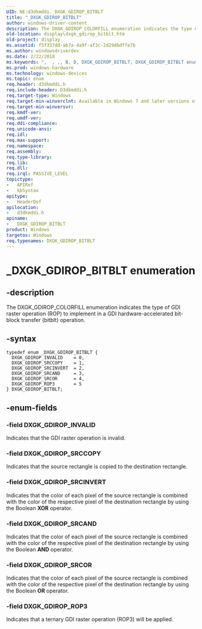 ```yaml
---
UID: NE:d3dkmddi._DXGK_GDIROP_BITBLT
title: "_DXGK_GDIROP_BITBLT"
author: windows-driver-content
description: The DXGK_GDIROP_COLORFILL enumeration indicates the type of GDI raster operation (ROP) to implement in a GDI hardware-accelerated bit-block transfer (bitblt) operation.
old-location: display\dxgk_gdirop_bitblt.htm
old-project: display
ms.assetid: f5f337dd-ab7a-4a9f-af3c-2d29dbdffe7b
ms.author: windowsdriverdev
ms.date: 2/22/2018
ms.keywords: ",  , ,, B, D, DXGK_GDIROP_BITBLT, DXGK_GDIROP_BITBLT enumeration [Display Devices], DXGK_GDIROP_INVALID, DXGK_GDIROP_ROP3, DXGK_GDIROP_SRCAND, DXGK_GDIROP_SRCCOPY, DXGK_GDIROP_SRCINVERT, DXGK_GDIROP_SRCOR, DmEnums_ac0fe82c-71cb-4756-a580-37d138873b2d.xml, G, I, K, L, O, P, R, T, X, _, _DXGK_GDIROP_BITBLT, d3dkmddi/DXGK_GDIROP_BITBLT, d3dkmddi/DXGK_GDIROP_INVALID, d3dkmddi/DXGK_GDIROP_ROP3, d3dkmddi/DXGK_GDIROP_SRCAND, d3dkmddi/DXGK_GDIROP_SRCCOPY, d3dkmddi/DXGK_GDIROP_SRCINVERT, d3dkmddi/DXGK_GDIROP_SRCOR, display.dxgk_gdirop_bitblt"
ms.prod: windows-hardware
ms.technology: windows-devices
ms.topic: enum
req.header: d3dkmddi.h
req.include-header: D3dkmddi.h
req.target-type: Windows
req.target-min-winverclnt: Available in Windows 7 and later versions of the Windows operating systems.
req.target-min-winversvr: 
req.kmdf-ver: 
req.umdf-ver: 
req.ddi-compliance: 
req.unicode-ansi: 
req.idl: 
req.max-support: 
req.namespace: 
req.assembly: 
req.type-library: 
req.lib: 
req.dll: 
req.irql: PASSIVE_LEVEL
topictype:
-	APIRef
-	kbSyntax
apitype:
-	HeaderDef
apilocation:
-	d3dkmddi.h
apiname:
-	DXGK_GDIROP_BITBLT
product: Windows
targetos: Windows
req.typenames: DXGK_GDIROP_BITBLT
---
```


# _DXGK_GDIROP_BITBLT enumeration


## -description


The DXGK_GDIROP_COLORFILL enumeration indicates the type of GDI raster operation (ROP) to implement in a GDI hardware-accelerated bit-block transfer (bitblt) operation.


## -syntax


````
typedef enum _DXGK_GDIROP_BITBLT { 
  DXGK_GDIROP_INVALID    = 0,
  DXGK_GDIROP_SRCCOPY    = 1,
  DXGK_GDIROP_SRCINVERT  = 2,
  DXGK_GDIROP_SRCAND     = 3,
  DXGK_GDIROP_SRCOR      = 4,
  DXGK_GDIROP_ROP3       = 5
} DXGK_GDIROP_BITBLT;
````


## -enum-fields




### -field DXGK_GDIROP_INVALID

Indicates that the GDI raster operation is invalid.


### -field DXGK_GDIROP_SRCCOPY

Indicates that the source rectangle is copied to the destination rectangle.


### -field DXGK_GDIROP_SRCINVERT

Indicates that the color of each pixel of the source rectangle is combined with the color of the respective pixel of the destination rectangle by using the Boolean <b>XOR</b> operator.


### -field DXGK_GDIROP_SRCAND

Indicates that the color of each pixel of the source rectangle is combined with the color of the respective pixel of the destination rectangle by using the Boolean <b>AND</b> operator.


### -field DXGK_GDIROP_SRCOR

Indicates that the color of each pixel of the source rectangle is combined with the color of the respective pixel of the destination rectangle by using the Boolean <b>OR</b> operator.


### -field DXGK_GDIROP_ROP3

Indicates that a ternary GDI raster operation (ROP3) will be applied.

